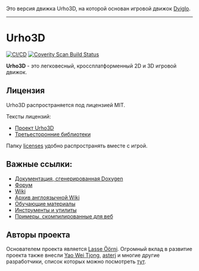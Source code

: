 Это версия движка Urho3D, на которой основан игровой движок [Dviglo](https://github.com/dviglo/dviglo).

---

# Urho3D

[![CI/CD](https://github.com/urho3d/Urho3D/workflows/CI/CD/badge.svg)](https://github.com/urho3d/Urho3D/actions?query=workflow%3ACI%2FCD)
[![Coverity Scan Build Status](https://scan.coverity.com/projects/4954/badge.svg)](https://scan.coverity.com/projects/urho3d-urho3d)

**Urho3D** - это легковесный, кроссплатформенный 2D и 3D игровой движок.

## Лицензия

Urho3D распространяется под лицензией MIT.

Тексты лицензий:
* [Проект Urho3D](licenses/urho3d/LICENSE)
* [Третьесторонние библиотеки](licenses)

Папку [licenses](licenses) удобно распространять вместе с игрой.

## Важные ссылки:

* [Документация, сгенерированная Doxygen](https://urho3d-doxygen.github.io)
* [Форум](https://github.com/urho3d-community/discussions/discussions)
* [Wiki](https://github.com/urho3d-community/wiki/wiki)
* [Архив англоязычной Wiki](https://github.com/urho3d-community/wiki-archive/wiki)
* [Обучающие материалы](https://github.com/urho3d-learn)
* [Инструменты и утилиты](https://github.com/urho3d-tools)
* [Примеры, скомпилированные для веб](https://urho3d-web-samples.github.io)

## Авторы проекта

Основателем проекта является [Lasse Öörni](https://github.com/cadaver). Огромный вклад в развитие проекта также внесли
[Yao Wei Tjong](https://github.com/weitjong), [asterj](https://github.com/aster2013)
и многие другие разработчики, список которых можно посмотреть [тут](https://github.com/urho3d/Urho3D/graphs/contributors).
